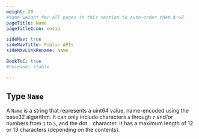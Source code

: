 ```yaml
---
weight: 20
#same weight for all pages in this section to auto-order them A->Z
pageTitle: Name
pageTitleIcon: eosio

sideNav: true
sideNavTitle: Public APIs
sideNavLinkRename: Name

BookToC: true
#release: stable

---
```


## Type `Name`

A `Name` is a string that represents a uint64 value, name-encoded using the base32 algorithm. It can only include characters `a` through `z` and/or numbers from `1` to `5`, and the dot `.` character.  It has a maximum length of 12 or 13 characters (depending on the contents).